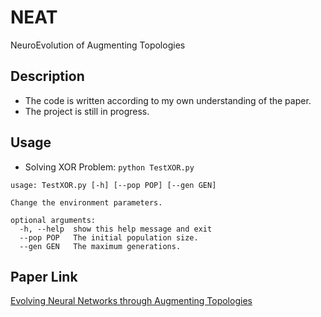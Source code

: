 # NEAT
NeuroEvolution of Augmenting Topologies

## Description
- The code is written according to my own understanding of the paper.
- The project is still in progress.

## Usage
- Solving XOR Problem: ```python TestXOR.py```
```
usage: TestXOR.py [-h] [--pop POP] [--gen GEN]

Change the environment parameters.

optional arguments:
  -h, --help  show this help message and exit
  --pop POP   The initial population size.
  --gen GEN   The maximum generations.
```
## Paper Link
[Evolving Neural Networks through Augmenting Topologies](http://nn.cs.utexas.edu/downloads/papers/stanley.ec02.pdf)
